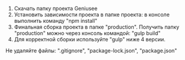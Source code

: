 1. Скачать папку проекта Geniusee
2. Установить зависимости проекта в папке проекта: в консоле выполнить команду "npm install"
3. Финальная сборка проекта в папке "production". Получить папку "production" можно через консоль командой: "gulp build"
4. Для корректной сборки используйте "gulp" ниже 4 версии.

Не удаляйте файлы: ".gitignore", "package-lock.json", "package.json"
